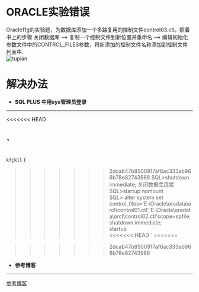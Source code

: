# ORACLE实验错误
Oracle11g的实验题，为数据库添加一个多路复用的控制文件control03.ctl。照着书上的步骤 关闭数据库 –> 复制一个控制文件到新位置并重命名 –> 编辑初始化参数文件中的CONTROL_FILES参数，将新添加的控制文件名称添加到控制文件列表中.   
![tupian](http://otcegvh8q.bkt.clouddn.com/201710301207.png)

# 解决办法
* **SQL PLUS 中用sys管理员登录**     
***
<<<<<<< HEAD

`
=======
`kfjkll`
{
>>>>>>> 2dcab47b8500917af6ac333ab966b78e82743988
SQL>shutdown immediate; 关闭数据库连接   
SQL>startup nomount    
SQL> alter system set     control_files='E:\Oracle\oradata\orcl\control01.ctl','E:\Oracle\oradata\orcl\control02.ctl'scope=spfile;   
shutdown immediate;     
startup     
<<<<<<< HEAD
`
=======


>>>>>>> 2dcab47b8500917af6ac333ab966b78e82743988
* **参考博客**   
***
[参考博客](https://blog.csdn.net/qq_34400232/article/details/78391925)
